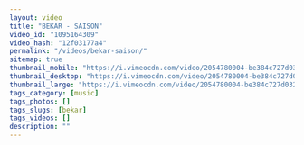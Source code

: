 ```yaml
---
layout: video
title: "BEKAR - SAISON"
video_id: "1095164309"
video_hash: "12f03177a4"
permalink: "/videos/bekar-saison/"
sitemap: true
thumbnail_mobile: "https://i.vimeocdn.com/video/2054780004-be384c727d0326b7efe90e47ed1465559eb9cb18f73d1c5c6ff3c53fa22a95ba-d_640x360?&r=pad&region=us"
thumbnail_desktop: "https://i.vimeocdn.com/video/2054780004-be384c727d0326b7efe90e47ed1465559eb9cb18f73d1c5c6ff3c53fa22a95ba-d_960x540?&r=pad&region=us"
thumbnail_large: "https://i.vimeocdn.com/video/2054780004-be384c727d0326b7efe90e47ed1465559eb9cb18f73d1c5c6ff3c53fa22a95ba-d_1280x720?&r=pad&region=us"
tags_category: [music]
tags_photos: []
tags_slugs: [bekar]
tags_videos: []
description: ""
---
```


